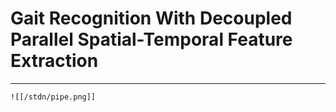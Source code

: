 # Gait Recognition With Decoupled Parallel Spatial-Temporal Feature Extraction
---
```
![[/stdn/pipe.png]]
```
